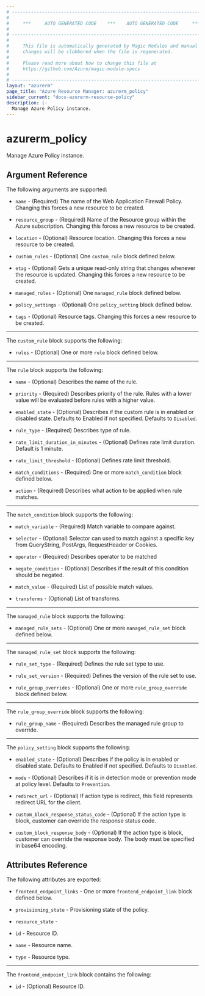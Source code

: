 ```yaml
---
# ----------------------------------------------------------------------------
#
#     ***     AUTO GENERATED CODE    ***    AUTO GENERATED CODE     ***
#
# ----------------------------------------------------------------------------
#
#     This file is automatically generated by Magic Modules and manual
#     changes will be clobbered when the file is regenerated.
#
#     Please read more about how to change this file at
#     https://github.com/Azure/magic-module-specs
#
# ----------------------------------------------------------------------------
layout: "azurerm"
page_title: "Azure Resource Manager: azurerm_policy"
sidebar_current: "docs-azurerm-resource-policy"
description: |-
  Manage Azure Policy instance.
---
```


# azurerm_policy

Manage Azure Policy instance.


## Argument Reference

The following arguments are supported:

* `name` - (Required) The name of the Web Application Firewall Policy. Changing this forces a new resource to be created.

* `resource_group` - (Required) Name of the Resource group within the Azure subscription. Changing this forces a new resource to be created.

* `location` - (Optional) Resource location. Changing this forces a new resource to be created.

* `custom_rules` - (Optional) One `custom_rule` block defined below.

* `etag` - (Optional) Gets a unique read-only string that changes whenever the resource is updated. Changing this forces a new resource to be created.

* `managed_rules` - (Optional) One `managed_rule` block defined below.

* `policy_settings` - (Optional) One `policy_setting` block defined below.

* `tags` - (Optional) Resource tags. Changing this forces a new resource to be created.

---

The `custom_rule` block supports the following:

* `rules` - (Optional) One or more `rule` block defined below.


---

The `rule` block supports the following:

* `name` - (Optional) Describes the name of the rule.

* `priority` - (Required) Describes priority of the rule. Rules with a lower value will be evaluated before rules with a higher value.

* `enabled_state` - (Optional) Describes if the custom rule is in enabled or disabled state. Defaults to Enabled if not specified. Defaults to `Disabled`.

* `rule_type` - (Required) Describes type of rule.

* `rate_limit_duration_in_minutes` - (Optional) Defines rate limit duration. Default is 1 minute.

* `rate_limit_threshold` - (Optional) Defines rate limit threshold.

* `match_conditions` - (Required) One or more `match_condition` block defined below.

* `action` - (Required) Describes what action to be applied when rule matches.


---

The `match_condition` block supports the following:

* `match_variable` - (Required) Match variable to compare against.

* `selector` - (Optional) Selector can used to match against a specific key from QueryString, PostArgs, RequestHeader or Cookies.

* `operator` - (Required) Describes operator to be matched

* `negate_condition` - (Optional) Describes if the result of this condition should be negated.

* `match_value` - (Required) List of possible match values.

* `transforms` - (Optional) List of transforms.

---

The `managed_rule` block supports the following:

* `managed_rule_sets` - (Optional) One or more `managed_rule_set` block defined below.


---

The `managed_rule_set` block supports the following:

* `rule_set_type` - (Required) Defines the rule set type to use.

* `rule_set_version` - (Required) Defines the version of the rule set to use.

* `rule_group_overrides` - (Optional) One or more `rule_group_override` block defined below.


---

The `rule_group_override` block supports the following:

* `rule_group_name` - (Required) Describes the managed rule group to override.

---

The `policy_setting` block supports the following:

* `enabled_state` - (Optional) Describes if the policy is in enabled or disabled state. Defaults to Enabled if not specified. Defaults to `Disabled`.

* `mode` - (Optional) Describes if it is in detection mode or prevention mode at policy level. Defaults to `Prevention`.

* `redirect_url` - (Optional) If action type is redirect, this field represents redirect URL for the client.

* `custom_block_response_status_code` - (Optional) If the action type is block, customer can override the response status code.

* `custom_block_response_body` - (Optional) If the action type is block, customer can override the response body. The body must be specified in base64 encoding.

## Attributes Reference

The following attributes are exported:

* `frontend_endpoint_links` - One or more `frontend_endpoint_link` block defined below.

* `provisioning_state` - Provisioning state of the policy.

* `resource_state` - 

* `id` - Resource ID.

* `name` - Resource name.

* `type` - Resource type.


---

The `frontend_endpoint_link` block contains the following:

* `id` - (Optional) Resource ID.
